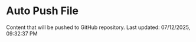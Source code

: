 # Auto Push File

Content that will be pushed to GitHub repository.
Last updated: 07/12/2025, 09:32:37 PM